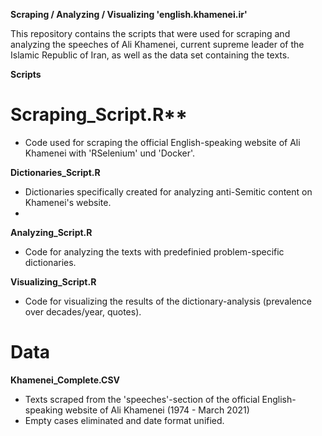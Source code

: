 **Scraping / Analyzing / Visualizing 'english.khamenei.ir'**

This repository contains the scripts that were used for scraping and analyzing the speeches of 
Ali Khamenei, current supreme leader of the Islamic Republic of Iran, as well as the data set
containing the texts.

**Scripts**
# Scraping_Script.R**
- Code used for scraping the official English-speaking website of Ali Khamenei with 'RSelenium' und 'Docker'.

**Dictionaries_Script.R**
- Dictionaries specifically created for analyzing anti-Semitic content on Khamenei's website.
- 

**Analyzing_Script.R**
- Code for analyzing the texts with predefinied problem-specific dictionaries.

**Visualizing_Script.R**
- Code for visualizing the results of the dictionary-analysis (prevalence over decades/year, quotes).
  
# Data
**Khamenei_Complete.CSV**
- Texts scraped from the 'speeches'-section of the official English-speaking website of Ali Khamenei (1974 - March 2021)
- Empty cases eliminated and date format unified.
